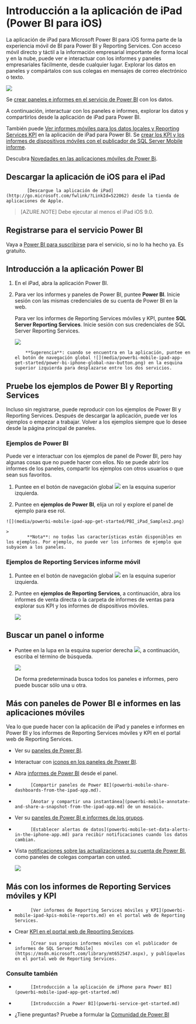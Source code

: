 <properties 
   pageTitle="Introducción a la aplicación de iPad"
   description="Microsoft Power BI para aplicación de iOS en el iPad es una parte clave de la experiencia móvil de BI para Power BI y Reporting Services."
   services="powerbi" 
   documentationCenter="" 
   authors="maggiesMSFT" 
   manager="erikre" 
   backup=""
   editor=""
   tags=""
   qualityFocus="identified"
   qualityDate="08/08/2016"/>
 
<tags
   ms.service="powerbi"
   ms.devlang="NA"
   ms.topic="article"
   ms.tgt_pltfrm="NA"
   ms.workload="powerbi"
   ms.date="10/12/2016"
   ms.author="maggies"/>

# <a name="get-started-with-the-ipad-app-(power-bi-for-ios)"></a>Introducción a la aplicación de iPad (Power BI para iOS)  

La aplicación de iPad para Microsoft Power BI para iOS forma parte de la experiencia móvil de BI para Power BI y Reporting Services. Con acceso móvil directo y táctil a la información empresarial importante de forma local y en la nube, puede ver e interactuar con los informes y paneles empresariales fácilmente, desde cualquier lugar. Explorar los datos en paneles y compártalos con sus colegas en mensajes de correo electrónico o texto.  

![](media/powerbi-mobile-ipad-app-get-started/power-bi-ipad-sample-dashboard.png)

Se [crear paneles e informes en el servicio de Power BI](powerbi-service-get-started.md) con los datos. 

A continuación, interactuar con los paneles e informes, explorar los datos y compartirlos desde la aplicación de iPad para Power BI.

También puede [Ver informes móviles para los datos locales y Reporting Services KPI](powerbi-mobile-ipad-kpis-mobile-reports.md) en la aplicación de iPad para Power BI. Se [crear los KPI y los informes de dispositivos móviles con el publicador de SQL Server Mobile informe](https://msdn.microsoft.com/library/mt652547.aspx).

Descubra [Novedades en las aplicaciones móviles de Power Bi](powerbi-mobile-whats-new-in-the-mobile-apps.md).

## <a name="download-the-ios-app-for-the-ipad"></a>Descargar la aplicación de iOS para el iPad  

            [Descargue la aplicación de iPad](http://go.microsoft.com/fwlink/?LinkId=522062) desde la tienda de aplicaciones de Apple.

> [AZURE.NOTE]  Debe ejecutar al menos el iPad iOS 9.0. 

## <a name="sign-up-for-the-power-bi-service"></a>Registrarse para el servicio Power BI

Vaya a [Power BI para suscribirse](http://go.microsoft.com/fwlink/?LinkID=513879) para el servicio, si no lo ha hecho ya. Es gratuito.

## <a name="get-started-with-the-power-bi-app"></a>Introducción a la aplicación Power BI 

1.  En el iPad, abra la aplicación Power BI.
  
2.  Para ver los informes y paneles de Power BI, puntee **Power BI**. Inicie sesión con las mismas credenciales de su cuenta de Power BI en la web. 

    Para ver los informes de Reporting Services móviles y KPI, puntee **SQL Server Reporting Services**. Inicie sesión con sus credenciales de SQL Server Reporting Services.

    ![](media/powerbi-mobile-ipad-app-get-started/power-bi-ipad-connect-to.png)

    >
            **Sugerencia**: cuando se encuentra en la aplicación, puntee en el botón de navegación global ![](media/powerbi-mobile-ipad-app-get-started/power-bi-iphone-global-nav-button.png) en la esquina superior izquierda para desplazarse entre los dos servicios. 

## <a name="try-the-power-bi-and-reporting-services-samples"></a>Pruebe los ejemplos de Power BI y Reporting Services  
Incluso sin registrarse, puede reproducir con los ejemplos de Power BI y Reporting Services. Después de descargar la aplicación, puede ver los ejemplos o empezar a trabajar. Volver a los ejemplos siempre que lo desee desde la página principal de paneles.

### <a name="power-bi-samples"></a>Ejemplos de Power BI

Puede ver e interactuar con los ejemplos de panel de Power BI, pero hay algunas cosas que no puede hacer con ellos. No se puede abrir los informes de los paneles, compartir los ejemplos con otros usuarios o que sean sus favoritos.

1.   Puntee en el botón de navegación global ![](media/powerbi-mobile-ipad-app-get-started/power-bi-iphone-global-nav-button.png) en la esquina superior izquierda.
  
2.   Puntee en **ejemplos de Power BI**, elija un rol y explore el panel de ejemplo para ese rol.  

    ![](media/powerbi-mobile-ipad-app-get-started/PBI_iPad_Samples2.png)

    >
            **Nota**: no todas las características están disponibles en los ejemplos. Por ejemplo, no puede ver los informes de ejemplo que subyacen a los paneles. 

### <a name="reporting-services-mobile-report-samples"></a>Ejemplos de Reporting Services informe móvil

1.   Puntee en el botón de navegación global ![](media/powerbi-mobile-ipad-app-get-started/power-bi-iphone-global-nav-button.png) en la esquina superior izquierda.

2.  Puntee en **ejemplos de Reporting Services**, a continuación, abra los informes de venta directa o la carpeta de informes de ventas para explorar sus KPI y los informes de dispositivos móviles.

    ![](media/powerbi-mobile-ipad-app-get-started/power-bi-reporting-services-samples.png)

## <a name="search-for-a-dashboard-or-report"></a>Buscar un panel o informe

* Puntee en la lupa en la esquina superior derecha ![](media/powerbi-mobile-ipad-app-get-started/power-bi-ipad-search-icon.png), a continuación, escriba el término de búsqueda.

    ![](media/powerbi-mobile-ipad-app-get-started/power-bi-ipad-search.png)

    De forma predeterminada busca todos los paneles e informes, pero puede buscar sólo una u otra.


## <a name="more-with-power-bi-dashboards-and-reports-in-the-mobile-apps"></a>Más con paneles de Power BI e informes en las aplicaciones móviles 
Vea lo que puede hacer con la aplicación de iPad y paneles e informes en Power BI y los informes de Reporting Services móviles y KPI en el portal web de Reporting Services.

-   Ver su [paneles de Power BI](powerbi-mobile-dashboards-on-the-ipad-app.md).
-   Interactuar con [iconos en los paneles de Power BI](powerbi-mobile-tiles-in-the-ipad-app.md).
-   Abra [informes de Power BI](powerbi-mobile-reports-on-the-ipad-app.md) desde el panel.
-   
            [Compartir paneles de Power BI](powerbi-mobile-share-dashboards-from-the-ipad-app.md).
-   
            [Anotar y compartir una instantánea](powerbi-mobile-annotate-and-share-a-snapshot-from-the-ipad-app.md) de un mosaico.
-   Ver su [paneles de Power BI e informes de los grupos](powerbi-service-mobile-groups-in-the-ipad-app.md).
-   
            [Establecer alertas de datos](powerbi-mobile-set-data-alerts-in-the-iphone-app.md) para recibir notificaciones cuando los datos cambian.
-   Vista [notificaciones sobre las actualizaciones a su cuenta de Power BI](powerbi-mobile-notification-center.md), como paneles de colegas compartan con usted.
   
    ![](media/powerbi-mobile-ipad-app-get-started/power-bi-ipad-notifications.png)

## <a name="more-with-reporting-services-mobile-reports-and-kpis"></a>Más con los informes de Reporting Services móviles y KPI

- 
            [Ver informes de Reporting Services móviles y KPI](powerbi-mobile-ipad-kpis-mobile-reports.md) en el portal web de Reporting Services.
- Crear [KPI en el portal web de Reporting Services](https://msdn.microsoft.com/library/mt683632.aspx).
- 
            [Crear sus propios informes móviles con el publicador de informes de SQL Server Mobile](https://msdn.microsoft.com/library/mt652547.aspx), y publíquelos en el portal web de Reporting Services.

### <a name="see-also"></a>Consulte también  
- 
            [Introducción a la aplicación de iPhone para Power BI](powerbi-mobile-ipad-app-get-started.md)  
- 
            [Introducción a Power BI](powerbi-service-get-started.md)  
- ¿Tiene preguntas? Pruebe a formular la [Comunidad de Power BI](http://community.powerbi.com/)

